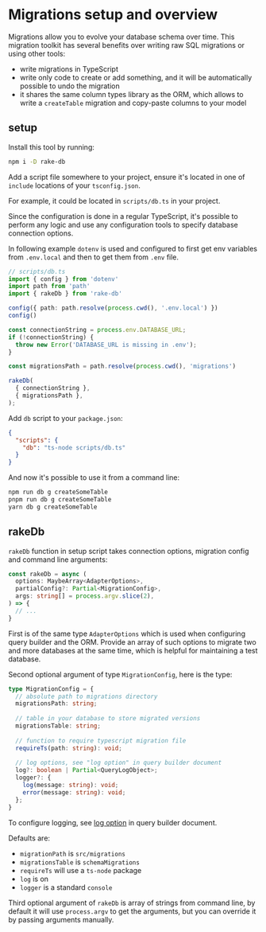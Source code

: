 # Migrations setup and overview

Migrations allow you to evolve your database schema over time. This migration toolkit has several benefits over writing raw SQL migrations or using other tools:

- write migrations in TypeScript
- write only code to create or add something, and it will be automatically possible to undo the migration
- it shares the same column types library as the ORM, which allows to write a `createTable` migration and copy-paste columns to your model

## setup

Install this tool by running:

```sh
npm i -D rake-db
```

Add a script file somewhere to your project, ensure it's located in one of `include` locations of your `tsconfig.json`.

For example, it could be located in `scripts/db.ts` in your project.

Since the configuration is done in a regular TypeScript, it's possible to perform any logic and use any configuration tools to specify database connection options.

In following example `dotenv` is used and configured to first get env variables from `.env.local` and then to get them from `.env` file.

```ts
// scripts/db.ts
import { config } from 'dotenv'
import path from 'path'
import { rakeDb } from 'rake-db'

config({ path: path.resolve(process.cwd(), '.env.local') })
config()

const connectionString = process.env.DATABASE_URL;
if (!connectionString) {
  throw new Error('DATABASE_URL is missing in .env');
}

const migrationsPath = path.resolve(process.cwd(), 'migrations')

rakeDb(
  { connectionString },
  { migrationsPath },
);
```

Add `db` script to your `package.json`:

```json
{
  "scripts": {
    "db": "ts-node scripts/db.ts"
  }
}
```

And now it's possible to use it from a command line:

```sh
npm run db g createSomeTable
pnpm run db g createSomeTable
yarn db g createSomeTable
```

## rakeDb

`rakeDb` function in setup script takes connection options, migration config and command line arguments:

```ts
const rakeDb = async (
  options: MaybeArray<AdapterOptions>,
  partialConfig?: Partial<MigrationConfig>,
  args: string[] = process.argv.slice(2),
) => {
  // ...
}
```

First is of the same type `AdapterOptions` which is used when configuring query builder and the ORM.
Provide an array of such options to migrate two and more databases at the same time, which is helpful for maintaining a test database.

Second optional argument of type `MigrationConfig`, here is the type:

```ts
type MigrationConfig = {
  // absolute path to migrations directory
  migrationsPath: string;
  
  // table in your database to store migrated versions
  migrationsTable: string;
  
  // function to require typescript migration file
  requireTs(path: string): void;
  
  // log options, see "log option" in query builder document
  log?: boolean | Partial<QueryLogObject>;
  logger?: {
    log(message: string): void;
    error(message: string): void;
  };
}
```

To configure logging, see [log option](/guide/query-builder.html#createdb) in query builder document.

Defaults are:

- `migrationPath` is `src/migrations`
- `migrationsTable` is `schemaMigrations`
- `requireTs` will use a `ts-node` package
- `log` is on
- `logger` is a standard `console`

Third optional argument of `rakeDb` is array of strings from command line, by default it will use `process.argv` to get the arguments, but you can override it by passing arguments manually.
